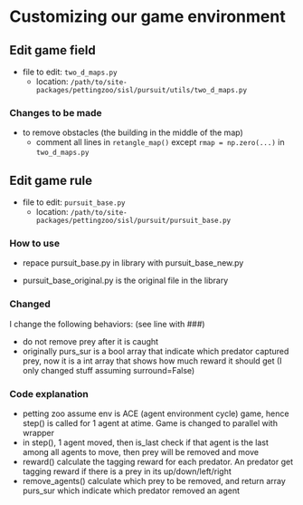 Customizing our game environment
===
## Edit game field
- file to edit: `two_d_maps.py`
  - location: `/path/to/site-packages/pettingzoo/sisl/pursuit/utils/two_d_maps.py`

### Changes to be made
- to remove obstacles (the building in the middle of the map)
  - comment all lines in `retangle_map()` except `rmap = np.zero(...)` in `two_d_maps.py`
    

## Edit game rule
- file to edit: `pursuit_base.py`
  - location: `/path/to/site-packages/pettingzoo/sisl/pursuit/pursuit_base.py`

### How to use
- repace pursuit_base.py in library with pursuit_base_new.py
  
- pursuit_base_original.py is the original file in the library

### Changed
I change the following behaviors: (see line with ###)
- do not remove prey after it is caught
- originally purs_sur is a bool array that indicate which predator captured prey, now it is a int array that shows how much reward it should get
(I only changed stuff assuming surround=False)

### Code explanation
- petting zoo assume env is ACE (agent environment cycle) game, hence step() is called for 1 agent at atime. Game is changed to parallel with wrapper
- in step(), 1 agent moved, then is_last check if that agent is the last among all agents to move, then prey will be removed and move
- reward() calculate the tagging reward for each predator. An predator get tagging reward if there is a prey in its up/down/left/right
- remove_agents() calculate which prey to be removed, and return array purs_sur which indicate which predator removed an agent

